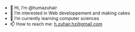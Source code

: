 - 👋 Hi, I’m @humazuhair
- 👀 I’m interested in Web developpement and making cakes
- 🌱 I’m currently learning computer sciences
- 📫 How to reach me: h.zuhair.hz@gmail.com

<!---
humazuhair/humazuhair is a ✨ special ✨ repository because its `README.md` (this file) appears on your GitHub profile.
You can click the Preview link to take a look at your changes.
--->
